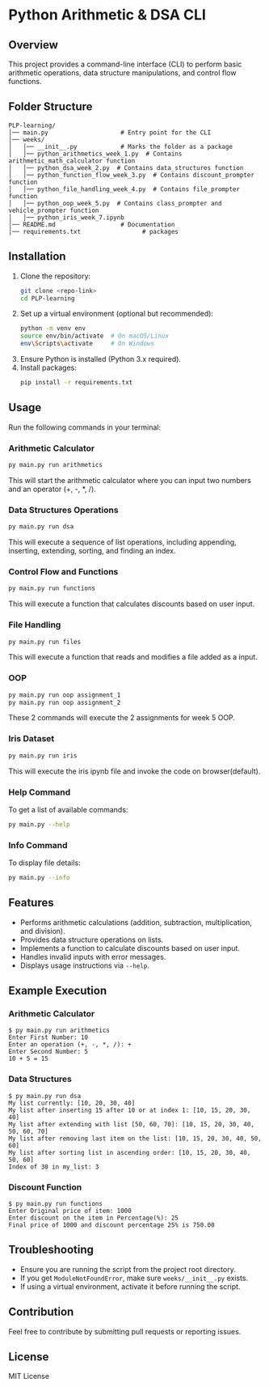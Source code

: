 # Python Arithmetic & DSA CLI

## Overview
This project provides a command-line interface (CLI) to perform basic arithmetic operations, data structure manipulations, and control flow functions.

## Folder Structure
```
PLP-learning/
│── main.py                    # Entry point for the CLI
│── weeks/
│   │── __init__.py            # Marks the folder as a package
│   │── python_arithmetics_week_1.py  # Contains arithmetic_math_calculator function
│   │── python_dsa_week_2.py  # Contains data_structures function
│   │── python_function_flow_week_3.py  # Contains discount_prompter function
│   │── python_file_handling_week_4.py  # Contains file_prompter function
│   │── python_oop_week_5.py  # Contains class_prompter and vehicle_prompter function
│   │── python_iris_week_7.ipynb
│── README.md                  # Documentation
│── requirements.txt                 # packages
```

## Installation
1. Clone the repository:
   ```sh
   git clone <repo-link>
   cd PLP-learning
   ```
2. Set up a virtual environment (optional but recommended):
   ```sh
   python -m venv env
   source env/bin/activate  # On macOS/Linux
   env\Scripts\activate     # On Windows
   ```
3. Ensure Python is installed (Python 3.x required).
4. Install packages:
   ```sh
   pip install -r requirements.txt
   ```

## Usage
Run the following commands in your terminal:

### Arithmetic Calculator
```sh
py main.py run arithmetics
```
This will start the arithmetic calculator where you can input two numbers and an operator (+, -, *, /).

### Data Structures Operations
```sh
py main.py run dsa
```
This will execute a sequence of list operations, including appending, inserting, extending, sorting, and finding an index.

### Control Flow and Functions
```sh
py main.py run functions
```
This will execute a function that calculates discounts based on user input.

### File Handling
```sh
py main.py run files
```
This will execute a function that reads and modifies a file added as a input.

### OOP
```sh
py main.py run oop assignment_1
py main.py run oop assignment_2
```
These 2 commands will execute the 2 assignments for week 5 OOP.

### Iris Dataset
```sh
py main.py run iris
```
This will execute the iris ipynb file and invoke the code on browser(default).

### Help Command
To get a list of available commands:
```sh
py main.py --help
```

### Info Command
To display file details:
```sh
py main.py --info
```

## Features
- Performs arithmetic calculations (addition, subtraction, multiplication, and division).
- Provides data structure operations on lists.
- Implements a function to calculate discounts based on user input.
- Handles invalid inputs with error messages.
- Displays usage instructions via `--help`.

## Example Execution
### Arithmetic Calculator
```
$ py main.py run arithmetics
Enter First Number: 10
Enter an operation (+, -, *, /): +
Enter Second Number: 5
10 + 5 = 15
```

### Data Structures
```
$ py main.py run dsa
My list currently: [10, 20, 30, 40]
My list after inserting 15 after 10 or at index 1: [10, 15, 20, 30, 40]
My list after extending with list [50, 60, 70]: [10, 15, 20, 30, 40, 50, 60, 70]
My list after removing last item on the list: [10, 15, 20, 30, 40, 50, 60]
My list after sorting list in ascending order: [10, 15, 20, 30, 40, 50, 60]
Index of 30 in my_list: 3
```

### Discount Function
```
$ py main.py run functions
Enter Original price of item: 1000
Enter discount on the item in Percentage(%): 25
Final price of 1000 and discount percentage 25% is 750.00
```

## Troubleshooting
- Ensure you are running the script from the project root directory.
- If you get `ModuleNotFoundError`, make sure `weeks/__init__.py` exists.
- If using a virtual environment, activate it before running the script.

## Contribution
Feel free to contribute by submitting pull requests or reporting issues.

## License
MIT License

